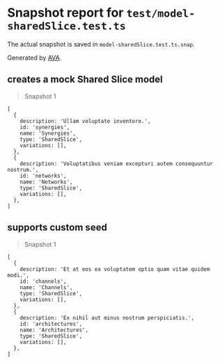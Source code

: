 # Snapshot report for `test/model-sharedSlice.test.ts`

The actual snapshot is saved in `model-sharedSlice.test.ts.snap`.

Generated by [AVA](https://avajs.dev).

## creates a mock Shared Slice model

> Snapshot 1

    [
      {
        description: 'Ullam voluptate inventore.',
        id: 'synergies',
        name: 'Synergies',
        type: 'SharedSlice',
        variations: [],
      },
      {
        description: 'Voluptatibus veniam excepturi autem consequuntur nostrum.',
        id: 'networks',
        name: 'Networks',
        type: 'SharedSlice',
        variations: [],
      },
    ]

## supports custom seed

> Snapshot 1

    [
      {
        description: 'Et at eos ea voluptatem optio quam vitae quidem modi.',
        id: 'channels',
        name: 'Channels',
        type: 'SharedSlice',
        variations: [],
      },
      {
        description: 'Ex nihil aut minus nostrum perspiciatis.',
        id: 'architectures',
        name: 'Architectures',
        type: 'SharedSlice',
        variations: [],
      },
    ]
